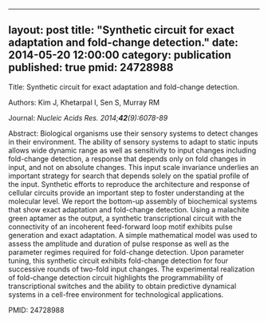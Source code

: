 
---
layout: post
title:  "Synthetic circuit for exact adaptation and fold-change detection."
date:   2014-05-20 12:00:00
category:  publication
published: true
pmid: 24728988
---

Title: Synthetic circuit for exact adaptation and fold-change detection.

Authors: Kim J, Khetarpal I, Sen S, Murray RM

Journal: *Nucleic Acids Res. 2014;**42**(9):6078-89*

Abstract: Biological organisms use their sensory systems to detect changes in their environment. The ability of sensory systems to adapt to static inputs allows wide dynamic range as well as sensitivity to input changes including fold-change detection, a response that depends only on fold changes in input, and not on absolute changes. This input scale invariance underlies an important strategy for search that depends solely on the spatial profile of the input. Synthetic efforts to reproduce the architecture and response of cellular circuits provide an important step to foster understanding at the molecular level. We report the bottom-up assembly of biochemical systems that show exact adaptation and fold-change detection. Using a malachite green aptamer as the output, a synthetic transcriptional circuit with the connectivity of an incoherent feed-forward loop motif exhibits pulse generation and exact adaptation. A simple mathematical model was used to assess the amplitude and duration of pulse response as well as the parameter regimes required for fold-change detection. Upon parameter tuning, this synthetic circuit exhibits fold-change detection for four successive rounds of two-fold input changes. The experimental realization of fold-change detection circuit highlights the programmability of transcriptional switches and the ability to obtain predictive dynamical systems in a cell-free environment for technological applications.

PMID: 24728988

